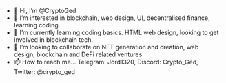 - 👋 Hi, I’m @CryptoGed
- 👀 I’m interested in blockchain, web design, UI, decentralised finance, learning coding.
- 🌱 I’m currently learning coding basics. HTML web design, looking to get involved in blockchain tech.
- 💞️ I’m looking to collaborate on NFT generation and creation, web design, blockchain and DeFi related ventures
- 📫 How to reach me... Telegram: Jord1320, Discord: Crypto_Ged, Twitter: @crypto_ged 

<!---
CryptoGed/CryptoGed is a ✨ special ✨ repository because its `README.md` (this file) appears on your GitHub profile.
You can click the Preview link to take a look at your changes.
--->
